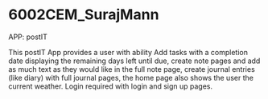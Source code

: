 # 6002CEM_SurajMann

APP: postIT

This postIT App provides a user with ability Add tasks with a completion date displaying the remaining days left until due,
create note pages and add as much text as they would like in the full note page,
create journal entries (like diary) with full journal pages,
the home page also shows the user the current weather.
Login required with login and sign up pages.
